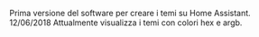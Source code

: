 Prima versione del software per creare i temi su Home Assistant.
12/06/2018 
Attualmente visualizza i temi con colori hex e argb. 
